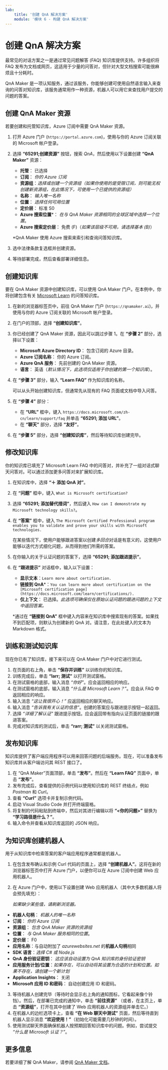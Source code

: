 ```yaml
---
lab:
    title: '创建 QnA 解决方案'
    module: '模块 6 - 构建 QnA 解决方案'
---
```


# 创建 QnA 解决方案

最常见的对话方案之一是通过常见问题解答 (FAQ) 知识库提供支持。许多组织将 FAQ 发布为文档或网页，这适用于少量的问答对，但针对大型文档搜索可能很麻烦且十分耗时。

QnA Maker 是一项认知服务，通过该服务，你能够创建可使用自然语言输入来查询的问答对知识库，该服务通常用作一种资源，机器人可以用它来查找用户提交的问题的答案。

## 创建 QnA Maker 资源

若要创建和托管知识库，Azure 订阅中需要 QnA Maker 资源。

1. 打开 Azure 门户 (`https://portal.azure.com`)，使用与你的 Azure 订阅关联的 Microsoft 帐户登录。
2. 选择 **“65291;创建资源”** 按钮，搜索 *QnA*，然后使用以下设置创建 **“QnA Maker”** 资源：
    - **托管**： 已选择
    - **订阅**： *你的 Azure 订阅*
    - **资源组**：*选择或创建一个资源组（如果你使用的是受限订阅，则可能无权创建新资源组，在此情况下，可使用一个已提供的资源组）*
    - **名称**： *输入唯一名称*
    - **位置**： *选择任何可用位置*
    - **定价层**： 标准 S0
    - **Azure 搜索位置**\*： *在与 QnA Maker 资源相同的全球区域中选择一个位置*。
    - **Azure 搜索定价层**： 免费 (F)（*如果该层级不可用，请选择基本 (B)*）

    \*QnA Maker 使用 Azure 搜索来索引和查询问答知识库。

3. 选中法律条款复选框并创建资源。
4. 等待部署完成，然后查看部署详细信息。

## 创建知识库

要在 QnA Maker 资源中创建知识库，可以使用 QnA Maker 门户。在本例中，你将创建包含有关 [Microsoft Learn](https://docs.microsoft.com/learn) 的问答知识库。

1. 在新的浏览器标签页中，前往 QnA Maker 门户 (`https://qnamaker.ai`)，并使用与你的 Azure 订阅关联的 Microsoft 帐户登录。
2. 在门户的顶部，选择 **“创建知识库”**。
3. 你已经创建了 QnA Maker 资源，因此可以跳过步骤 1。在 **“步骤 2”** 部分，选择以下设置：
    - **Microsoft Azure Directory ID**： 包含订阅的 Azure 目录。
    - **Azure 订阅名称**： 你的 Azure 订阅。
    - **Azure QnA 服务**： 先前创建的 QnA Maker 资源。
    - **语言**： 英语（*默认情况下，此选项仅适用于你创建的第一个知识库*）。
4. 在 **“步骤 3”** 部分，输入 **“Learn FAQ”** 作为知识库的名称。

    可以从头开始创建知识库，但通常先从现有的 FAQ 页面或文档中导入问答。

5. 在 **“步骤 4”** 部分：
    - 在 **“URL”** 框中，键入 `https://docs.microsoft.com/zh-cn/learn/support/faq` 并单击 **“65291; 添加 URL”**。
    - 在 **“聊天”** 部分，选择 **“友好”**。
6. 在 **“步骤 5”** 部分，选择 **“创建知识库”**，然后等待知识库创建完毕。

## 修改知识库

你的知识库已填充了 Microsoft Learn FAQ 中的问答对，并补充了一组对话式聊天问答对。可以通过添加更多问答对来扩展知识库。

1. 在知识库中，选择 **“&#65291; 添加 QnA 对”**。
2. 在 **“问题”** 框中，键入 `What is Microsoft certification?`
3. 选择 **“65291; 添加替代措词”**，然后键入 `How can I demonstrate my Microsoft technology skills?`。
4. 在 **“答案”** 框中，键入 `The Microsoft Certified Professional program enables you to validate and prove your skills with Microsoft technologies.`

    在某些情况下，使用户能够跟进答案以创建*多回合*对话是有意义的，这使用户能够以迭代方式细化问题，从而得到他们所需的答案。

5. 在你输入的关于认证问题的答案下，选择 **“65291; 添加跟进提示”**。
6. 在 **“跟进提示”** 对话框中，输入以下设置：
    - **显示文本**：`Learn more about certification.`
    - **链接到 QnA**\*：`You can learn more about certification on the [Microsoft certification page](https://docs.microsoft.com/learn/certifications/).`
    - **仅上下文**： 已选择。*此选项可确保仅在原始认证问题的跟进问题的上下文中返回答案。*

    \*通过在 **“链接到 QnA”** 框中键入内容来在知识库中搜索现有的答案。如果找不到匹配项，则默认为创建新的 QnA 对。请注意，在此处键入的文本为 Markdown 格式。

## 训练和测试知识库

现在你已有了知识库，接下来可以在 QnA Maker 门户中对它进行测试。

1. 在页面的右上角，单击 **“保存并训练”** 以训练你的知识库。
2. 训练完成后，单击 **“larr; 测试”** 以打开测试窗格。
3. 在测试窗格的底部，输入消息 *“你好”*。应会返回相应的响应。
4. 在测试窗格的底部，输入消息 *“什么是 Microsoft Learn？”*。应会从 FAQ 中返回相应的响应。
5. 输入消息 *“这让我很开心！”* 应返回相应的聊天响应。
6. 输入消息 *“告诉我有关认证的信息”*。创建的答案应与跟进提示按钮一起返回。
7. 选择 *“详细了解认证”* 跟进提示按钮。应会返回带有指向认证页面的链接的跟进答案。
8. 完成对知识库的测试后，单击 **“rarr; 测试”** 以关闭测试窗格。

## 发布知识库

知识库提供了客户端应用程序可以用来回答问题的后端服务。现在，可以准备发布知识库并从客户端访问其 REST 接口了。

1. 在 “QnA Maker”页面顶部，单击 **“发布”**。然后在 **“Learn FAQ”** 页面中，单击 **“发布”**。
2. 发布完成后，查看提供的示例代码以使用知识库的 REST 终结点，例如 *Postman* 和 *Curl*。
3. 查看 **“Curl”** 选项卡并复制示例代码。
4. 启动 Visual Studio Code 并打开终端窗格。
5. 将复制的代码粘贴到终端中，然后对其进行编辑以将 **“&lt;你的问题&gt;”** 替换为 **“学习路径是什么？”**。
6. 输入命令并查看从知识库返回的 JSON 响应。

## 为知识库创建机器人

用于从知识库中检索答案的客户端应用程序通常都是机器人。

1. 在包含发布确认和示例 Curl 代码的页面上，选择 **“创建机器人”**。这将在新的浏览器标签页中打开 Azure 门户，以便你可以在 Azure 订阅中创建 Web 应用机器人。
2. 在 Azure 门户中，使用以下设置创建 Web 应用机器人（其中大多数机器人将会预先填充）：

    *如果缺少某些值，请刷新浏览器。*  

  - **机器人句柄**： *机器人的唯一名称*
  - **订阅**： *你的 Azure 订阅*
  - **资源组**： *包含 QnA Maker 资源的资源组*
  - **位置**： *与 QnA Maker 服务相同的位置*。
  - **定价层**： F0
  - **应用名称**：与自动附加了 *azurewebsites.net* 的**机器人句柄**相同
  - **SDK 语言**：*选择 C# 或 Node.js*
  - **QnA 身份验证密钥**： *这应该自动设置为 QnA 知识库的身份验证密钥*
  - **应用服务计划/位置**：*如果存在，可以自动将其设置为合适的计划和位置。如果不存在，请创建一个新计划*
  - **Application Insights**： 关闭
  - **Microsoft 应用 ID 和密码**： 自动创建应用 ID 和密码。
3. 等待机器人创建完毕（等待时会显示右上角的通知图标，它看起来像个铃铛）。然后，在部署已完成的通知中，单击 **“前往资源”** （或者，在主页上，单击 **“资源组”**，打开在其中创建了 Web 应用机器人的资源组并单击它。）
4. 在机器人的边栏选项卡上，查看 **“在 Web 聊天中测试”** 页面，然后等待直到机器人显示消息 **“欢迎使用！”**（初始化可能需要几秒钟的时间）。
5. 使用测试聊天界面确保机器人按预期回答知识库中的问题。例如，尝试提交 *“什么是 Microsoft 认证？”*。

## 更多信息

若要详细了解 QnA Maker，请参阅 [QnA Maker 文档](https://docs.microsoft.com/azure/cognitive-services/qnamaker/)。
